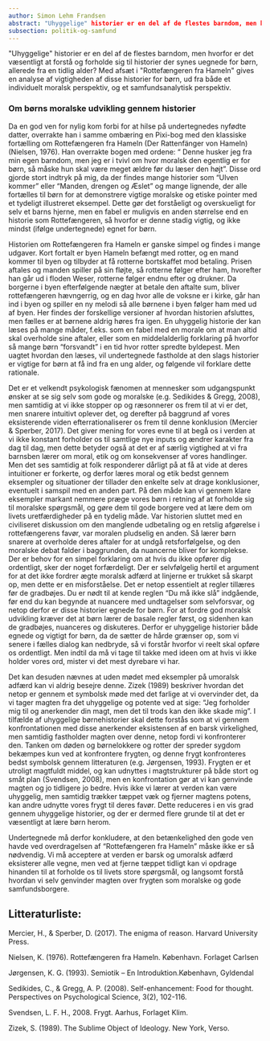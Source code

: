 ```yaml
---
author: Simon Lehm Frandsen
abstract: "Uhyggelige" historier er en del af de flestes barndom, men hvorfor er det væsentligt at forstå og forholde sig til historier der synes uegnede for børn, allerede fra en tidlig alder? Med afsæt i "Rottefængeren fra Hameln" gives en analyse af vigtigheden af disse historier for børn, ud fra både et individuelt moralsk perspektiv, og et samfundsanalytisk perspektiv.
subsection: politik-og-samfund
---
```


"Uhyggelige" historier er en del af de flestes barndom, men hvorfor er det væsentligt at forstå og forholde sig til historier der synes uegnede for børn, allerede fra en tidlig alder? Med afsæt i "Rottefængeren fra Hameln" gives en analyse af vigtigheden af disse historier for børn, ud fra både et individuelt moralsk perspektiv, og et samfundsanalytisk perspektiv.

### Om børns moralske udvikling gennem historier

Da en god ven for nylig kom forbi for at hilse på undertegnedes nyfødte datter, overrakte han i samme ombæring en Pixi-bog med den klassiske fortælling om Rottefængeren fra Hameln (Der Rattenfänger von Hameln) (Nielsen, 1976). Han overrakte bogen med ordene: “ Denne husker jeg fra min egen barndom, men jeg er i tvivl om hvor moralsk den egentlig er for børn, så måske hun skal være meget ældre før du læser den højt”. Disse ord gjorde stort indtryk på mig, da der findes mange historier som “Ulven kommer” eller “Manden, drengen og Æslet” og mange lignende, der alle fortælles til børn for at demonstrere vigtige moralske og etiske pointer med et tydeligt illustreret eksempel. Dette gør det forståeligt og overskueligt for selv et barns hjerne, men en fabel er muligvis en anden størrelse end en historie som Rottefængeren, så hvorfor er denne stadig vigtig, og ikke mindst (ifølge undertegnede) egnet for børn.

Historien om Rottefængeren fra Hameln er ganske simpel og findes i mange udgaver. Kort fortalt er byen Hameln befængt med rotter, og en mand kommer til byen og tilbyder at få rotterne bortskaffet mod betaling. Prisen aftales og manden spiller på sin fløjte, så rotterne følger efter ham, hvorefter han går ud i floden Weser, rotterne følger endnu efter og drukner. Da borgerne i byen efterfølgende nægter at betale den aftalte sum, bliver rottefængeren hævngerrig, og en dag hvor alle de voksne er i kirke, går han ind i byen og spiller en ny melodi så alle børnene i byen følger ham med ud af byen. Her findes der forskellige versioner af hvordan historien afsluttes, men fælles er at børnene aldrig høres fra igen. En uhyggelig historie der kan læses på mange måder, f.eks. som en fabel med en morale om at man altid skal overholde sine aftaler, eller som en middelalderlig forklaring på hvorfor så mange børn “forsvandt” i en tid hvor rotter spredte byldepest. Men uagtet hvordan den læses, vil undertegnede fastholde at den slags historier er vigtige for børn at få ind fra en ung alder, og følgende vil forklare dette rationale. 


Det er et velkendt psykologisk fænomen at mennesker som udgangspunkt ønsker at se sig selv som gode og moralske (e.g. Sedikides & Gregg, 2008), men samtidig at vi ikke stopper op og ræsonnerer os frem til at vi er det, men snarere intuitivt oplever det, og derefter på baggrund af vores eksisterende viden efterrationaliserer os frem til denne konklusion (Mercier & Sperber, 2017). Det giver mening for vores evne til at begå os i verden at vi ikke konstant forholder os til samtlige nye inputs og ændrer karakter fra dag til dag, men dette betyder også at det er af særlig vigtighed at vi fra barnsben lærer om moral, etik og om konsekvenser af vores handlinger. Men det ses samtidig at folk responderer dårligt på at få at vide at deres intuitioner er forkerte, og derfor læres moral og etik bedst gennem eksempler og situationer der tillader den enkelte selv at drage konklusioner, eventuelt i samspil med en anden part. På den måde kan vi gennem klare eksempler markant nemmere præge vores børn i retning af at forholde sig til moralske spørgsmål, og gøre dem til gode borgere ved at lære dem om livets uretfærdigheder på en tydelig måde. Var historien sluttet med en civiliseret diskussion om den manglende udbetaling og en retslig afgørelse i rottefængerens favør, var moralen pludselig en anden. Så lærer børn snarere at overholde deres aftaler for at undgå retsforfølgelse, og den moralske debat falder i baggrunden, da nuancerne bliver for komplekse. Der er behov for en simpel forklaring om at hvis du ikke opfører dig ordentligt, sker der noget forfærdeligt. Der er selvfølgelig hertil et argument for at det ikke fordrer ægte moralsk adfærd at linjerne er trukket så skarpt op, men dette er en misforståelse. Det er netop essentielt at regler tillæres før de gradbøjes. Du er nødt til at kende reglen “Du må ikke slå” indgående, før end du kan begynde at nuancere med undtagelser som selvforsvar, og netop derfor er disse historier egnede for børn. For at fordre god moralsk udvikling kræver det at børn lærer de basale regler først, og sidenhen kan de gradbøjes, nuanceres og diskuteres. Derfor er uhyggelige historier både egnede og vigtigt for børn, da de sætter de hårde grænser op, som vi senere i fælles dialog kan nedbryde, så vi forstår hvorfor vi reelt skal opføre os ordentligt. Men indtil da må vi tage til takke med ideen om at hvis vi ikke holder vores ord, mister vi det mest dyrebare vi har.

Det kan desuden nævnes at uden mødet med eksempler på umoralsk adfærd kan vi aldrig besejre denne. Zizek (1989) beskriver hvordan det netop er gennem et symbolsk møde med det farlige at vi overvinder det, da vi tager magten fra det uhyggelige og potente ved at sige: “Jeg forholder mig til og anerkender din magt, men det til trods kan den ikke skade mig”. I tilfælde af uhyggelige børnehistorier skal dette forstås som at vi gennem konfrontationen med disse anerkender eksistensen af en barsk virkelighed, men samtidig fastholder magten over denne, netop fordi vi konfronterer den. Tanken om døden og børnelokkere og rotter der spreder sygdom bekæmpes kun ved at konfrontere frygten, og denne frygt konfronteres bedst symbolsk gennem litteraturen (e.g. Jørgensen, 1993). Frygten er et utroligt magtfuldt middel, og kan udnyttes i magtstrukturer på både stort og småt plan (Svendsen, 2008), men en konfrontation gør at vi kan genvinde magten og jo tidligere jo bedre. Hvis ikke vi lærer at verden kan være uhyggelig, men samtidig trækker tæppet væk og fjerner magtens potens, kan andre udnytte vores frygt til deres favør. Dette reduceres i en vis grad gennem uhyggelige historier, og der er dermed flere grunde til at det er væsentligt at lære børn herom. 

Undertegnede må derfor konkludere, at den betænkelighed den gode ven havde ved overdragelsen af “Rottefængeren fra Hameln” måske ikke er så nødvendig. Vi må acceptere at verden er barsk og umoralsk adfærd eksisterer alle vegne, men ved at fjerne tæppet tidligt kan vi opdrage hinanden til at forholde os til livets store spørgsmål, og langsomt forstå hvordan vi selv genvinder magten over frygten som moralske og gode samfundsborgere.




## Litteraturliste: 

Mercier, H., & Sperber, D. (2017). The enigma of reason. Harvard University Press.

Nielsen, K. (1976). Rottefængeren fra Hameln. København. Forlaget Carlsen

Jørgensen, K. G. (1993). Semiotik – En Introduktion.København, Gyldendal

Sedikides, C., & Gregg, A. P. (2008). Self-enhancement: Food for thought. Perspectives on Psychological Science, 3(2), 102-116.

Svendsen, L. F. H., 2008. Frygt. Aarhus, Forlaget Klim.

Zizek, S. (1989). The Sublime Object of Ideology. New York, Verso.
